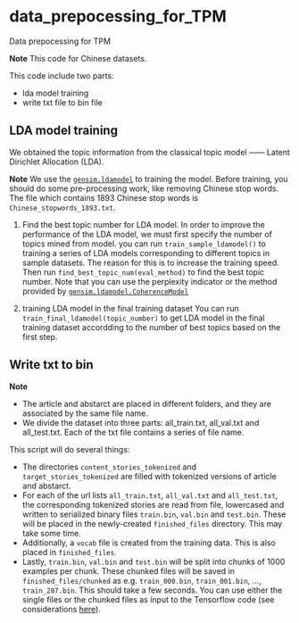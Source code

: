 # data_prepocessing_for_TPM
Data prepocessing for TPM

**Note** This code for Chinese datasets.

This code include two parts:
* lda model training
* write txt file to bin file

## LDA model training
We obtained the topic information from the classical topic model —— Latent Dirichlet Allocation (LDA).

**Note** We use the [`gensim.ldamodel`](https://radimrehurek.com/gensim/models/ldamodel.html) to training the model. Before training, you should do some pre-processing work, like removing Chinese stop words. The file which contains 1893 Chinese stop words is `Chinese_stopwords_1893.txt`.

1. Find the best topic number for LDA model.
In order to improve the performance of the LDA model, we must first specify the number of topics mined from model. you can run `train_sample_ldamodel()` to training a series of LDA models corresponding to different topics in sample datasets. The reason for this is to increase the training speed. Then run `find_best_topic_num(eval_method)` to find the best topic number. Note that you can use the perplexity indicator or the method provided by [`gensim.ldamodel.CoherenceModel`](https://radimrehurek.com/gensim/models/coherencemodel.html)

2. training LDA model in the final training dataset
You can run `train_final_ldamodel(topic_number)` to get LDA model in the final training dataset accordding to the number of best topics based on the first step.

## Write txt to bin
**Note**
* The article and abstarct are placed in different folders, and they are associated by the same file name.
* We divide the dataset into three parts: all_train.txt, all_val.txt and all_test.txt. Each of the txt file contains a series of file name.

This script will do several things:

* The directories `content_stories_tokenized` and `target_stories_tokenized` are filled with tokenized versions of article and abstarct.
* For each of the url lists `all_train.txt`, `all_val.txt` and `all_test.txt`, the corresponding tokenized stories are read from file, lowercased and written to serialized binary files `train.bin`, `val.bin` and `test.bin`. These will be placed in the newly-created `finished_files` directory. This may take some time.
* Additionally, a `vocab` file is created from the training data. This is also placed in `finished_files`.
* Lastly, `train.bin`, `val.bin` and `test.bin` will be split into chunks of 1000 examples per chunk. These chunked files will be saved in `finished_files/chunked` as e.g. `train_000.bin`, `train_001.bin`, ..., `train_287.bin`. This should take a few seconds. You can use either the single files or the chunked files as input to the Tensorflow code (see considerations [here](https://github.com/abisee/cnn-dailymail/issues/3)).